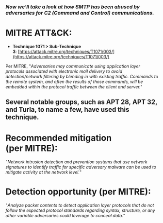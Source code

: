 
### ***Now we'll take a look at how SMTP has been abused by adversaries for C2 (Command and Control) communications.*** 

# **MITRE ATT&CK**:

- **Technique 1071 > Sub-Technique 3**: [https://attack.mitre.org/techniques/T1071/003/](https://attack.mitre.org/techniques/T1071/003/)

Per MITRE, "_Adversaries may communicate using application layer protocols associated with electronic mail delivery to avoid detection/network filtering by blending in with existing traffic. Commands to the remote system, and often the results of those commands, will be embedded within the protocol traffic between the client and server._"

## Several notable groups, such as **APT 28**, **APT 32**, and **Turla**, to name a few, have used this technique.

# **Recommended mitigation (per MITRE)**: 

"_Network intrusion detection and prevention systems that use network signatures to identify traffic for specific adversary malware can be used to mitigate activity at the network level._"

# **Detection opportunity (per MITRE)**:

"_Analyze packet contents to detect application layer protocols that do not follow the expected protocol standards regarding syntax, structure, or any other variable adversaries could leverage to conceal data._"
